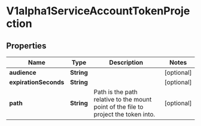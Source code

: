 

# V1alpha1ServiceAccountTokenProjection

## Properties

Name | Type | Description | Notes
------------ | ------------- | ------------- | -------------
**audience** | **String** |  |  [optional]
**expirationSeconds** | **String** |  |  [optional]
**path** | **String** | Path is the path relative to the mount point of the file to project the token into. |  [optional]



